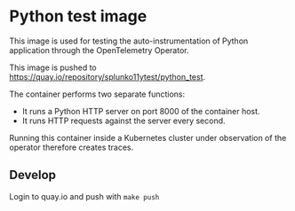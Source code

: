 # Python test image

This image is used for testing the auto-instrumentation of Python application through the OpenTelemetry Operator.

This image is pushed to https://quay.io/repository/splunko11ytest/python_test.

The container performs two separate functions:
* It runs a Python HTTP server on port 8000 of the container host.
* It runs HTTP requests against the server every second.

Running this container inside a Kubernetes cluster under observation of the operator therefore creates traces.

## Develop

Login to quay.io and push with `make push`
